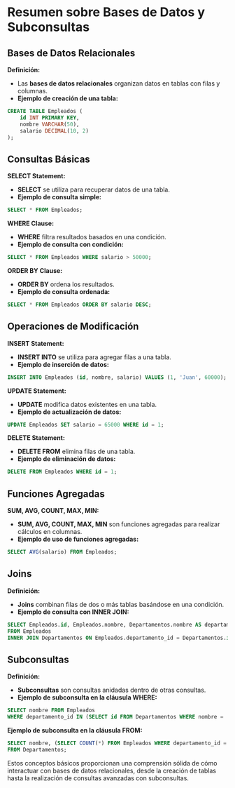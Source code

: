 # Resumen sobre Bases de Datos y Subconsultas

## Bases de Datos Relacionales

**Definición:**
- Las **bases de datos relacionales** organizan datos en tablas con filas y columnas.
- **Ejemplo de creación de una tabla:**

```sql
CREATE TABLE Empleados (
    id INT PRIMARY KEY,
    nombre VARCHAR(50),
    salario DECIMAL(10, 2)
);
```

## Consultas Básicas

**SELECT Statement:**
- **SELECT** se utiliza para recuperar datos de una tabla.
- **Ejemplo de consulta simple:**

```sql
SELECT * FROM Empleados;
```

**WHERE Clause:**
- **WHERE** filtra resultados basados en una condición.
- **Ejemplo de consulta con condición:**

```sql
SELECT * FROM Empleados WHERE salario > 50000;
```

**ORDER BY Clause:**
- **ORDER BY** ordena los resultados.
- **Ejemplo de consulta ordenada:**

```sql
SELECT * FROM Empleados ORDER BY salario DESC;
```

## Operaciones de Modificación

**INSERT Statement:**
- **INSERT INTO** se utiliza para agregar filas a una tabla.
- **Ejemplo de inserción de datos:**

```sql
INSERT INTO Empleados (id, nombre, salario) VALUES (1, 'Juan', 60000);
```

**UPDATE Statement:**
- **UPDATE** modifica datos existentes en una tabla.
- **Ejemplo de actualización de datos:**

```sql
UPDATE Empleados SET salario = 65000 WHERE id = 1;
```

**DELETE Statement:**
- **DELETE FROM** elimina filas de una tabla.
- **Ejemplo de eliminación de datos:**

```sql
DELETE FROM Empleados WHERE id = 1;
```

## Funciones Agregadas

**SUM, AVG, COUNT, MAX, MIN:**
- **SUM, AVG, COUNT, MAX, MIN** son funciones agregadas para realizar cálculos en columnas.
- **Ejemplo de uso de funciones agregadas:**

```sql
SELECT AVG(salario) FROM Empleados;
```

## Joins

**Definición:**
- **Joins** combinan filas de dos o más tablas basándose en una condición.
- **Ejemplo de consulta con INNER JOIN:**

```sql
SELECT Empleados.id, Empleados.nombre, Departamentos.nombre AS departamento
FROM Empleados
INNER JOIN Departamentos ON Empleados.departamento_id = Departamentos.id;
```

## Subconsultas

**Definición:**
- **Subconsultas** son consultas anidadas dentro de otras consultas.
- **Ejemplo de subconsulta en la cláusula WHERE:**

```sql
SELECT nombre FROM Empleados
WHERE departamento_id IN (SELECT id FROM Departamentos WHERE nombre = 'Ventas');
```

**Ejemplo de subconsulta en la cláusula FROM:**

```sql
SELECT nombre, (SELECT COUNT(*) FROM Empleados WHERE departamento_id = Departamentos.id) AS num_empleados
FROM Departamentos;
```

Estos conceptos básicos proporcionan una comprensión sólida de cómo interactuar con bases de datos relacionales, desde la creación de tablas hasta la realización de consultas avanzadas con subconsultas.
